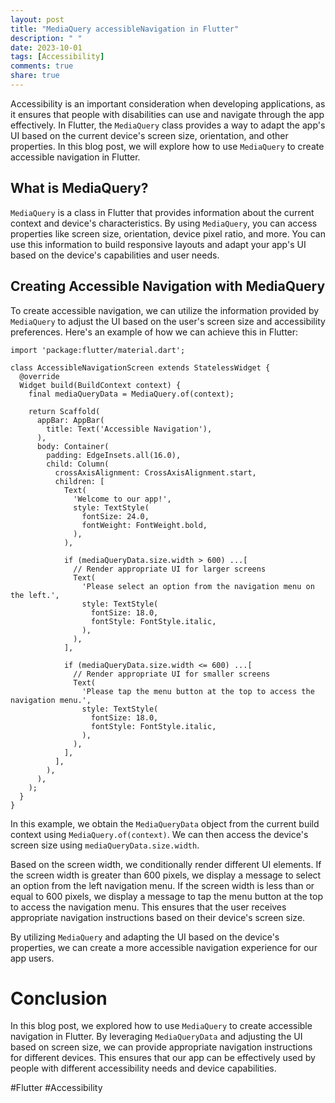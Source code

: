 ```yaml
---
layout: post
title: "MediaQuery accessibleNavigation in Flutter"
description: " "
date: 2023-10-01
tags: [Accessibility]
comments: true
share: true
---
```


Accessibility is an important consideration when developing applications, as it ensures that people with disabilities can use and navigate through the app effectively. In Flutter, the `MediaQuery` class provides a way to adapt the app's UI based on the current device's screen size, orientation, and other properties. In this blog post, we will explore how to use `MediaQuery` to create accessible navigation in Flutter.

## What is MediaQuery?

`MediaQuery` is a class in Flutter that provides information about the current context and device's characteristics. By using `MediaQuery`, you can access properties like screen size, orientation, device pixel ratio, and more. You can use this information to build responsive layouts and adapt your app's UI based on the device's capabilities and user needs.

## Creating Accessible Navigation with MediaQuery

To create accessible navigation, we can utilize the information provided by `MediaQuery` to adjust the UI based on the user's screen size and accessibility preferences. Here's an example of how we can achieve this in Flutter:

```
import 'package:flutter/material.dart';

class AccessibleNavigationScreen extends StatelessWidget {
  @override
  Widget build(BuildContext context) {
    final mediaQueryData = MediaQuery.of(context);

    return Scaffold(
      appBar: AppBar(
        title: Text('Accessible Navigation'),
      ),
      body: Container(
        padding: EdgeInsets.all(16.0),
        child: Column(
          crossAxisAlignment: CrossAxisAlignment.start,
          children: [
            Text(
              'Welcome to our app!',
              style: TextStyle(
                fontSize: 24.0,
                fontWeight: FontWeight.bold,
              ),
            ),
            
            if (mediaQueryData.size.width > 600) ...[
              // Render appropriate UI for larger screens
              Text(
                'Please select an option from the navigation menu on the left.',
                style: TextStyle(
                  fontSize: 18.0,
                  fontStyle: FontStyle.italic,
                ),
              ),
            ],
            
            if (mediaQueryData.size.width <= 600) ...[
              // Render appropriate UI for smaller screens
              Text(
                'Please tap the menu button at the top to access the navigation menu.',
                style: TextStyle(
                  fontSize: 18.0,
                  fontStyle: FontStyle.italic,
                ),
              ),
            ],
          ],
        ),
      ),
    );
  }
}
```

In this example, we obtain the `MediaQueryData` object from the current build context using `MediaQuery.of(context)`. We can then access the device's screen size using `mediaQueryData.size.width`. 

Based on the screen width, we conditionally render different UI elements. If the screen width is greater than 600 pixels, we display a message to select an option from the left navigation menu. If the screen width is less than or equal to 600 pixels, we display a message to tap the menu button at the top to access the navigation menu. This ensures that the user receives appropriate navigation instructions based on their device's screen size.

By utilizing `MediaQuery` and adapting the UI based on the device's properties, we can create a more accessible navigation experience for our app users.

# Conclusion

In this blog post, we explored how to use `MediaQuery` to create accessible navigation in Flutter. By leveraging `MediaQueryData` and adjusting the UI based on screen size, we can provide appropriate navigation instructions for different devices. This ensures that our app can be effectively used by people with different accessibility needs and device capabilities.

#Flutter #Accessibility